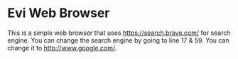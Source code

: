 # Evi Web Browser

This is a simple web browser that uses https://search.brave.com/ for search engine.
You can change the search engine by going to line 17 & 59. You can change it to http://www.google.com/.